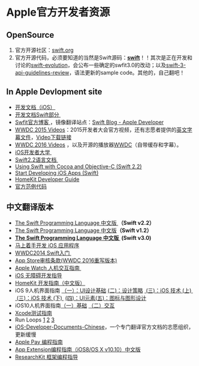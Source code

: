 # Apple官方开发者资源

## OpenSource
1. 官方开源社区：[swift.org][1]
2. 官方开源代码，必须要知道的当然是Swift源码：[**swift**][2]！！其次是正在开发和讨论的[swift-evolution][3]，会公布一些确定的swfit3.0的改动；以及[swift-3-api-guidelines-review][4]，语法更新的sample code。其他的，自己翻吧！

## In Apple Devlopment site
- [开发文档（iOS）][5]
- [开发文档Swift部分 ][6]
- [Swfit官方博客 ][7]，镜像翻译站点：[Swift Blog - Apple Developer][8]
- [WWDC 2015 Videos][9]：2015开发者大会官方视频，还有志愿者提供的[英文字幕文件][10]，[Video下载链接][11]
- [WWDC 2016 Videos][12] ，以及开源的播放器[WWDC][13]（自带缓存和字幕）。
- [iOS开发者大学 ][14]
- [Swift2.2语言文档 ][15]
- [Using Swift with Cocoa and Objective-C (Swift 2.2)][16]
- [Start Developing iOS Apps (Swift)][17]
- [HomeKit Developer Guide][18]
- [官方范例代码][19]　

## 中文翻译版本
- [The Swift Programming Language 中文版 ][20]**（Swift v2.2）**
- [The Swift Programming Language 中文版][21]**（Swift v1.2）**
- **[The Swift Programming Language 中文版 ][22] (Swift v3.0)**
- [马上着手开发 iOS 应用程序][23]
- [WWDC2014 Swift入门 ][24]
- [App Store审核条款(WWDC 2016重写版本)][25]
- [Apple Watch 人机交互指南 ][26]
- [iOS 无障碍开发指导][27]
- [HomeKit 开发指南（中文版）][28]
- iOS 9人机界面指南 [（一）：UI设计基础][29] [(二)：设计策略][30] [ (三)：iOS 技术 (上) ][31] [ (三)：iOS 技术 (下) ][32] [(四)：UI元素][33][(五)：图标与图形设计][34]
- iOS10人机界面指南[（一）基础][35] [（二）交互][36]
- [Xcode测试指南][37]
- Run Loops [1][38] [2][39] [3][40] 
- [iOS-Developer-Documents-Chinese][41]，一个专门翻译官方文档的志愿组织，更新缓慢
- [Apple Pay 编程指南][42]
- [App Extension编程指南（iOS8/OS X v10.10）中文版][43]
- [ResearchKit 框架编程指导][44]

[1]:	http://swift.org/ "swift.org"
[2]:	https://github.com/apple/swift "swift"
[3]:	https://github.com/apple/swift-evolution "swift-evolution"
[4]:	https://github.com/apple/swift-3-api-guidelines-review "swift-3-api-guidelines-review"
[5]:	https://developer.apple.com/library/ios/navigation/
[6]:	https://developer.apple.com/library/prerelease/ios/navigation/#section=Topics&topic=Swift
[7]:	https://developer.apple.com/swift/blog/
[8]:	http://dev.swiftguide.cn/swift-blog-mirror.html
[9]:	https://developer.apple.com/videos/wwdc2015/
[10]:	https://github.com/qiaoxueshi/WWDC_2015_Video_Subtitle
[11]:	https://github.com/6david9/WWDC2015
[12]:	https://developer.apple.com/videos/wwdc2016
[13]:	https://github.com/insidegui/WWDC "WWDC"
[14]:	https://developer.apple.com/programs/ios/university/
[15]:	https://developer.apple.com/library/prerelease/ios/documentation/Swift/Conceptual/Swift_Programming_Language/index.html#//apple_ref/doc/uid/TP40014097
[16]:	https://developer.apple.com/library/prerelease/ios/documentation/Swift/Conceptual/BuildingCocoaApps/index.html#//apple_ref/doc/uid/TP40014216
[17]:	https://developer.apple.com/library/prerelease/ios/referencelibrary/GettingStarted/DevelopiOSAppsSwift/index.html#//apple_ref/doc/uid/TP40015214
[18]:	https://developer.apple.com/library/ios/documentation/NetworkingInternet/Conceptual/HomeKitDeveloperGuide/Introduction/Introduction.html "HomeKit Developer Guide"
[19]:	https://developer.apple.com/library/ios/navigation/#section=Resource%20Types&topic=Sample%20Code
[20]:	http://wiki.jikexueyuan.com/project/swift/
[21]:	https://siemenliu.gitbooks.io/the-swift-programming-language-in-chinese/content/src/chapter1/01_About_Swift.html
[22]:	http://t.cn/RLjb0AY "Swift 3.0版官方文档中文版"
[23]:	http://wiki.jikexueyuan.com/project/ios-developer-library/
[24]:	http://v.youku.com/v_show/id_XNzI1MTQ5NzYw.html
[25]:	http://games.qq.com/a/20160615/040685.htm
[26]:	http://wiki.jikexueyuan.com/project/apple-watch-human-interface-guidelines/
[27]:	https://numbbbbb.gitbooks.io/ios-accessibility-programming-guide-in-chinese/content/
[28]:	http://www.cocoachina.com/ios/20150324/11411.html "HomeKit 开发指南（中文版）"
[29]:	http://isux.tencent.com/ios9-guideline-ch1.html
[30]:	http://isux.tencent.com/ios9-guideline-ch2.html "[ISUX译]iOS 9人机界面指南(二)：设计策略"
[31]:	http://isux.tencent.com/ios9-guideline-ch3-1.html "[ISUX译]iOS 9人机界面指南(三)：iOS 技术 (上)"
[32]:	http://isux.tencent.com/ios9-guideline-ch3-2.html "[ISUX译]iOS 9人机界面指南(三)：iOS 技术 (下)"
[33]:	http://isux.tencent.com/ios9-guideline-ch4.html "[ISUX译]iOS 9人机界面指南(四)：UI元素"
[34]:	https://isux.tencent.com/ios9-guideline-ch5.html "［ISUX译］iOS 9 人机界面指南(五)：图标与图形设计"
[35]:	http://www.uisdc.com/ios-10-gui-design-guideline-1 "《中文版来了！UI设计师必读的IOS 10人机界面设计指南 （一）》"
[36]:	http://www.uisdc.com/ios-10-gui-design-guideline-2 "中文版来了！UI设计师必读的iOS 10人机界面设计指南 （二）"
[37]:	https://github.com/CocoaChinaTranslationTeam/TestingWithXcodeDocsCN
[38]:	http://pandara.xyz/2015/12/17/Run%20Loops/ "Run Loops"
[39]:	http://pandara.xyz/2015/12/18/runloop2/
[40]:	http://pandara.xyz/2015/12/21/run_loop_3/
[41]:	https://github.com/iOS-Developer-Documents-Chinese/iOS-Developer-Documents-Chinese
[42]:	http://wiki.jikexueyuan.com/project/apple-pay "Apple Pay 编程指南"
[43]:	http://www.cocoachina.com/ios/20141023/10027.html "App Extension编程指南（iOS8/OS X v10.10）中文版"
[44]:	http://chinaresearchkit.github.io/docs/docs/Overview/GuideOverview.html